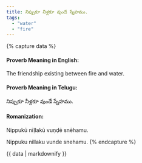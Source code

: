 ```yaml
---
title: నిప్పుకూ నీళ్లకూ వుండే స్నేహము.
tags:
  - "water"
  - "fire"
---
```


{% capture data %}
#### Proverb Meaning in English:
The friendship existing between fire and water.

#### Proverb Meaning in Telugu:
నిప్పుకూ నీళ్లకూ వుండే స్నేహము.

#### Romanization:
Nippukū nīḷlakū vuṇḍē snēhamu.

Nippuku nillaku vunde snehamu.
{% endcapture %}

{{ data | markdownify }}

